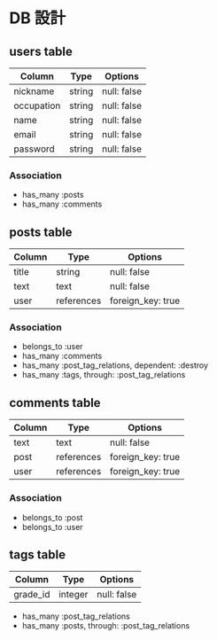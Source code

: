 # DB 設計

## users table

| Column             | Type                | Options                 |
|--------------------|---------------------|-------------------------|
| nickname           | string              | null: false             |
| occupation         | string              | null: false             |
| name               | string              | null: false             |
| email              | string              | null: false             |
| password           | string              | null: false             |

### Association

- has_many :posts
- has_many :comments

## posts table

| Column                              | Type       | Options           |
|-------------------------------------|------------|-------------------|
| title                               | string     | null: false       |
| text                                | text       | null: false       |
| user                                | references | foreign_key: true |

### Association

- belongs_to :user
- has_many :comments
- has_many :post_tag_relations, dependent: :destroy
- has_many :tags, through: :post_tag_relations

## comments table

| Column      | Type       | Options           |
|-------------|------------|-------------------|
| text        | text       | null: false       |
| post        | references | foreign_key: true |
| user        | references | foreign_key: true |

### Association

- belongs_to :post
- belongs_to :user

## tags table

| Column      | Type       | Options           |
|-------------|------------|-------------------|
| grade_id    | integer    | null: false       |

- has_many :post_tag_relations
- has_many :posts, through: :post_tag_relations